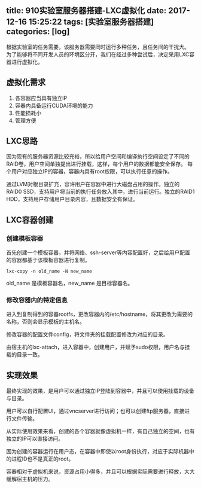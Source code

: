title: 910实验室服务器搭建-LXC虚拟化
date: 2017-12-16 15:25:22
tags: [实验室服务器搭建]
categories: [log]
---
根据实验室的任务需要，该服务器需要同时运行多种任务，且任务间的干扰大。
为了能够将不同开发人员的环境区分开，我们在经过多种尝试后，决定采用LXC容器进行虚拟化。

## 虚拟化需求
1. 各容器应当具有独立IP
2. 容器内具备运行CUDA环境的能力
3. 性能损耗小
4. 管理方便

<!-- more -->

## LXC思路
因为现有的服务器资源比较充裕，所以给用户空间和编译执行空间设定了不同的RAID卷，用户空间单独提出进行挂载，这样，每个用户的数据都能安全保存。
每个用户对应独立IP的容器，容器内具有root权限，可以执行任意的操作。

通过LVM对根目录扩充，容许用户在容器中进行大磁盘占用的操作。独立的RAID0 SSD，支持用户将当前的执行任务放入其中，进行当前运行。独立的RAID1 HDD，支持用户存储用户目录内容，且数据安全有保证。

## LXC容器创建
### 创建模板容器
首先创建一个模板容器，并将网络、ssh-server等内容配置好，之后给用户配置的容器都基于该模板容器进行复制。

```
lxc-copy -n old_name -N new_name
```

old_name 是模板容器名，new_name 是目标容器名。

### 修改容器内的特定信息
进入到复制得到的容器rootfs，更改容器内的/etc/hostname，将其更改为需要的名称，否则会显示模板的主机名。

修改容器的配置文件config，将文件夹的挂载配置修改为对应的目录。

由宿主机的lxc-attach，进入容器中，创建用户，并赋予sudo权限，用户名与挂载的目录一致。

## 实现效果
最终实现的效果，是用户可以通过独立IP登陆到容器中，并且可以使用挂载的设备与目录。

用户可以自行配置UI，通过vncserver进行访问；也可以创建ftp服务器，直接进行文件传输。

从实际使用效果来看，创建的各个容器就像虚拟机一样，有自己独立的空间，也有独立的IP可以直接访问。

因为创建的容器运行在用户态，在容器中即使以root身份执行，对应于实际机器中的进程ID也不是真正的root。

容器相对于虚拟机来说，资源占用小得多，并且可以根据实际需要进行释放，大大缓解宿主机的压力。